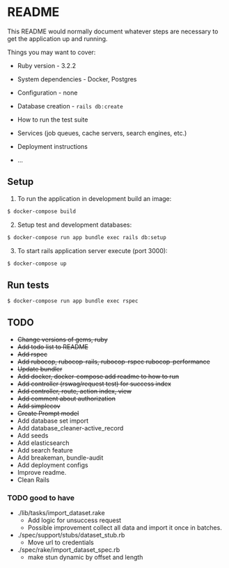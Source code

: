 # README

This README would normally document whatever steps are necessary to get the
application up and running.

Things you may want to cover:

* Ruby version - 3.2.2

* System dependencies - Docker, Postgres

* Configuration - none

* Database creation - `rails db:create`

* How to run the test suite

* Services (job queues, cache servers, search engines, etc.)

* Deployment instructions

* ...

## Setup 

1. To run the application in development build an image:
```bash
$ docker-compose build
```

2. Setup test and development databases:

```bash
$ docker-compose run app bundle exec rails db:setup
```

3. To start rails application server execute (port 3000):

```bash
$ docker-compose up
```

## Run tests
```bash
$ docker-compose run app bundle exec rspec
```

## TODO 

* <del> Change versions of gems, ruby </del>
* <del>Add todo list to README</del> 
* <del>Add rspec</del> 
* <del>Add rubocop, rubocop-rails, rubocop-rspec rubocop-performance</del>
* <del>Update bundler</del>
* <del>Add docker, docker-compose add readme to how to run</del>
* <del>Add controller (rswag/request test) for success index</del>
* <del>Add controller, route, action index, view</del>
* <del>Add comment about authorization</del>
* <del>Add simplecov </del>
* <del> Create Prompt model</del>
* Add database set import
* Add database_cleaner-active_record
* Add seeds
* Add elasticsearch
* Add search feature
* Add breakeman, bundle-audit
* Add deployment configs 
* Improve readme.  
* Clean Rails
### TODO good to have
* ./lib/tasks/import_dataset.rake
  * Add logic for unsuccess request
  * Possible improvement collect all data and import it once in batches.
* ./spec/support/stubs/dataset_stub.rb
  * Move url to credentials
* ./spec/rake/import_dataset_spec.rb
  * make stun dynamic by offset and length